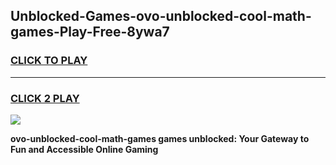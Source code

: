 
## Unblocked-Games-ovo-unblocked-cool-math-games-Play-Free-8ywa7
<h3>
<a href="https://premium76.site?title=ovo-unblocked-cool-math-games&ref=19M">CLICK TO PLAY</a></h3>
<hr>

<h3>
<a href="https://premium76.site?title=ovo-unblocked-cool-math-games&ref=19M">CLICK 2 PLAY</a>
  
</h3>

<a href="https://premium76.site?title=ovo-unblocked-cool-math-games&ref=19M"><img src="https://clearcache.store/games.png"></a>


**ovo-unblocked-cool-math-games games unblocked: Your Gateway to Fun and Accessible Online Gaming**
